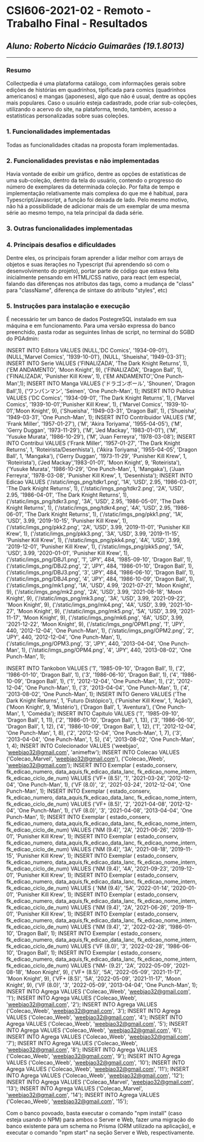 # **CSI606-2021-02 - Remoto - Trabalho Final - Resultados**

## *Aluno: Roberto Nicácio Guimarães (19.1.8013)*

--------------

### Resumo

  Collectpedia é uma plataforma catálogo, com informações gerais sobre edições de histórias em quadrinhos, tipificada para comics (quadrinhos americanos) e mangas (japoneses), algo que não é usual, dentre as opções mais populares. Caso o usuário esteja cadastrado, pode criar sub-coleções, utilizando o acervo do site, na plataforma, tendo, também, acesso a estatísticas personalizadas sobre suas coleções.

### 1. Funcionalidades implementadas

 Todas as funcionalidades citadas na proposta foram implementadas.
  
  
### 2. Funcionalidades previstas e não implementadas

 Havia vontade de exibir um gráfico, dentre as opções de estatísticas de uma sub-coleção, dentro da tela do usuário, contendo o progresso do número de exemplares da determinada coleção. Por falta de tempo e implementação relativamente mais complexa do que me é habitual, para Typescript/Javascript, a função foi deixada de lado.
 Pelo mesmo motivo, não há a possibilidade de adicionar mais de um exemplar de uma mesma série ao mesmo tempo, na tela principal da dada série.


### 3. Outras funcionalidades implementadas
 

### 4. Principais desafios e dificuldades

Dentre eles, os principais foram aprender a lidar melhor com arrays de objetos e suas iterações no Typescript (fui aprendendo só com o desenvolvimento do projeto), portar parte de código que estava feita inicialmente pensando em HTML/CSS nativo, para react (em especial, falando das diferenças nos atributos das tags, como a mudança de "class" para "className", diferença de sintaxe do atributo "styles", etc)


### 5. Instruções para instalação e execução

 É necessário ter um banco de dados PostegreSQL instalado em sua máquina e em funcionamento. Para uma versão expressa do banco preenchido, pasta rodar as seguintes linhas de script, no terminal do SGBD do PGAdmin: 
 
 INSERT INTO Editora
VALUES
(NULL,'DC Comics', '1934-09-01'),
(NULL,'Marvel Comics', '1939-10-01'),
(NULL, 'Shueisha', '1949-03-31');
INSERT INTO Serie
VALUES
('FINALIZADA', 'The Dark Knight Returns', 1),
('EM ANDAMENTO', 'Moon Knight', 9),
('FINALIZADA', 'Dragon Ball', 1),
('FINALIZADA', 'Punisher Kill Krew', 1),
('EM ANDAMENTO','One Punch-Man',1);
INSERT INTO Manga
VALUES
('ドラゴンボール', 'Shounen', 'Dragon Ball',1),
('ワンパンマン', 'Seinen', 'One Punch-Man', 1);
INSERT INTO Publica
VALUES
('DC Comics', '1934-09-01', 'The Dark Knight Returns', 1),
('Marvel Comics', '1939-10-01','Punisher Kill Krew', 1),
('Marvel Comics', '1939-10-01','Moon Knight', 9),
('Shueisha', '1949-03-31', 'Dragon Ball', 1),
('Shueisha', '1949-03-31', 'One Punch-Man', 1);
INSERT INTO Contribuidor
VALUES
('M', 'Frank Miller', '1957-01-27'),
('M', 'Akira Toriyama', '1955-04-05'),
('M', 'Gerry Duggan', '1973-11-29'),
('M', 'Jed Mackay', '1983-01-01'),
('M', 'Yusuke Murata', '1986-10-29'),
('M', 'Juan Ferreyra', '1978-03-08');
INSERT INTO Contribui
VALUES
('Frank Miller', '1957-01-27', 'The Dark Knight Returns', 1, 'Roteirista/Desenhista'),
('Akira Toriyama', '1955-04-05', 'Dragon Ball', 1, 'Mangaka'),
('Gerry Duggan', '1973-11-29', 'Punisher Kill Krew', 1, 'Roteirista'),
('Jed Mackay','1983-01-01', 'Moon Knight', 9, 'Roteirista'),
('Yusuke Murata', '1986-10-29', 'One Punch-Man', 1, 'Mangaka'),
('Juan Ferreyra', '1978-03-08', 'Punisher Kill Krew', 1, 'Desenhista');
INSERT INTO Edicao
VALUES
('/static/imgs_png/tdkr1.png', '1A', 'USD', 2.95, '1986-03-01', 'The Dark Knight Returns', 1),
('/static/imgs_png/tdkr2.png', '2A', 'USD', 2.95, '1986-04-01', 'The Dark Knight Returns', 1),
('/static/imgs_png/tdkr3.png', '3A', 'USD', 2.95, '1986-05-01', 'The Dark Knight Returns', 1),
('/static/imgs_png/tdkr4.png', '4A', 'USD', 2.95, '1986-06-01', 'The Dark Knight Returns', 1),
('/static/imgs_png/pkk1.png', '1A', 'USD', 3.99, '2019-10-15', 'Punisher Kill Krew', 1),
('/static/imgs_png/pkk2.png', '2A', 'USD', 3.99, '2019-11-01', 'Punisher Kill Krew', 1),
('/static/imgs_png/pkk3.png', '3A', 'USD', 3.99, '2019-11-15', 'Punisher Kill Krew', 1),
('/static/imgs_png/pkk4.png', '4A', 'USD', 3.99, '2019-12-01', 'Punisher Kill Krew', 1),
('/static/imgs_png/pkk5.png', '5A', 'USD', 3.99, '2020-01-01', 'Punisher Kill Krew', 1),
('/static/imgs_png/DBJ1.png', '1', 'JPY', 484, '1985-09-10', 'Dragon Ball', 1),
('/static/imgs_png/DBJ2.png', '2', 'JPY', 484, '1986-01-10', 'Dragon Ball', 1),
('/static/imgs_png/DBJ3.png', '3', 'JPY', 484, '1986-06-10', 'Dragon Ball', 1),
('/static/imgs_png/DBJ4.png', '4', 'JPY', 484, '1986-10-09', 'Dragon Ball', 1),
('/static/imgs_png/mk1.png', '1A', 'USD', 4.99, '2021-07-21', 'Moon Knight', 9),
('/static/imgs_png/mk2.png', '2A', 'USD', 3.99, '2021-08-18', 'Moon Knight', 9),
('/static/imgs_png/mk3.png', '3A', 'USD', 3.99, '2021-09-22', 'Moon Knight', 9),
('/static/imgs_png/mk4.png', '4A', 'USD', 3.99, '2021-10-27', 'Moon Knight', 9),
('/static/imgs_png/mk5.png', '5A', 'USD', 3.99, '2021-11-17', 'Moon Knight', 9),
('/static/imgs_png/mk6.png', '6A', 'USD', 3.99, '2021-12-22', 'Moon Knight', 9),
('/static/imgs_png/OPM1.png', '1', 'JPY', 440, '2012-12-04', 'One Punch-Man', 1),
('/static/imgs_png/OPM2.png', '2', 'JPY', 440, '2012-12-04', 'One Punch-Man', 1),
('/static/imgs_png/OPM3.png', '3', 'JPY', 440, '2013-04-04', 'One Punch-Man', 1),
('/static/imgs_png/OPM4.png', '4', 'JPY', 440, '2013-08-02', 'One Punch-Man', 1);

INSERT INTO Tankobon
VALUES
('1', '1985-09-10', 'Dragon Ball', 1),
('2', '1986-01-10', 'Dragon Ball', 1),
('3', '1986-06-10', 'Dragon Ball', 1),
('4', '1986-10-09', 'Dragon Ball', 1),
('1', '2012-12-04', 'One Punch-Man', 1),
('2', '2012-12-04', 'One Punch-Man', 1),
('3', '2013-04-04', 'One Punch-Man', 1),
('4', '2013-08-02', 'One Punch-Man', 1);
INSERT INTO Genero
VALUES
('The Dark Knight Returns', 1, 'Futuro Distópico'),
('Punisher Kill Krew', 1, 'Ação'),
('Moon Knight', 9, 'Mistério'),
('Dragon Ball', 1, 'Aventura'),
('One Punch-Man', 1, 'Comédia');
INSERT INTO Capitulo
VALUES
('1', '1985-09-10', 'Dragon Ball', 1, 11),
('2', '1986-01-10', 'Dragon Ball', 1, 13),
('3', '1986-06-10', 'Dragon Ball', 1, 12),
('4', '1986-10-09', 'Dragon Ball', 1, 12),
('1', '2012-12-04', 'One Punch-Man', 1, 8),
('2', '2012-12-04', 'One Punch-Man', 1, 7),
('3', '2013-04-04', 'One Punch-Man', 1, 5),
('4', '2013-08-02', 'One Punch-Man', 1, 4);
INSERT INTO Colecionador
VALUES
('weebjao', 'weebjao32@gmail.com', 'animeftw');
INSERT INTO Colecao
VALUES
('Colecao_Marvel', 'weebjao32@gmail.com'),
('Colecao_Weeb', 'weebjao32@gmail.com');
INSERT INTO Exemplar ( estado_conserv, fk_edicao_numero,
data_aquis,fk_edicao_data_lanc, fk_edicao_nome_intern, fk_edicao_ciclo_de_num)
VALUES
('VF+ (8.5)', '1', '2021-03-24', '2012-12-04', 'One Punch-Man', 1),
('VF (8.0)', '2', '2021-03-24', '2012-12-04', 'One Punch-Man', 1);
INSERT INTO Exemplar ( estado_conserv, fk_edicao_numero,
data_aquis,fk_edicao_data_lanc, fk_edicao_nome_intern, fk_edicao_ciclo_de_num)
VALUES
('VF+ (8.5)', '2', '2021-04-08', '2012-12-04', 'One Punch-Man', 1),
('VF (8.0)', '3', '2021-04-08', '2013-04-04', 'One Punch-Man', 1);
INSERT INTO Exemplar ( estado_conserv, fk_edicao_numero,
data_aquis,fk_edicao_data_lanc, fk_edicao_nome_intern, fk_edicao_ciclo_de_num)
VALUES
('NM (9.4)', '2A', '2021-06-26', '2019-11-01', 'Punisher Kill Krew', 1);
INSERT INTO Exemplar ( estado_conserv, fk_edicao_numero,
data_aquis,fk_edicao_data_lanc, fk_edicao_nome_intern, fk_edicao_ciclo_de_num)
VALUES
('NM (9.4)', '3A', '2021-08-18', '2019-11-15', 'Punisher Kill Krew', 1);
INSERT INTO Exemplar ( estado_conserv, fk_edicao_numero,
data_aquis,fk_edicao_data_lanc, fk_edicao_nome_intern, fk_edicao_ciclo_de_num)
VALUES
('NM (9.4)', '4A', '2021-09-23', '2019-12-01', 'Punisher Kill Krew', 1);
INSERT INTO Exemplar ( estado_conserv, fk_edicao_numero,
data_aquis,fk_edicao_data_lanc, fk_edicao_nome_intern, fk_edicao_ciclo_de_num)
VALUES
( 'NM (9.4)', '5A', '2022-01-14', '2020-01-01', 'Punisher Kill Krew', 1);
INSERT INTO Exemplar ( estado_conserv, fk_edicao_numero,
data_aquis,fk_edicao_data_lanc, fk_edicao_nome_intern, fk_edicao_ciclo_de_num)
VALUES
('NM (9.4)', '2A', '2021-06-26', '2019-11-01', 'Punisher Kill Krew', 1);
INSERT INTO Exemplar ( estado_conserv, fk_edicao_numero,
data_aquis,fk_edicao_data_lanc, fk_edicao_nome_intern, fk_edicao_ciclo_de_num)
VALUES
('NM (9.4)', '2', '2022-02-28', '1986-01-10', 'Dragon Ball', 1);
INSERT INTO Exemplar ( estado_conserv, fk_edicao_numero,
data_aquis,fk_edicao_data_lanc, fk_edicao_nome_intern, fk_edicao_ciclo_de_num)
VALUES
('VF (8.0)', '3', '2022-02-28', '1986-06-10', 'Dragon Ball', 1);
INSERT INTO Exemplar ( estado_conserv, fk_edicao_numero,
data_aquis,fk_edicao_data_lanc, fk_edicao_nome_intern, fk_edicao_ciclo_de_num)
VALUES
('NM- (9.2)', '2A', '2022-05-09', '2021-08-18', 'Moon Knight', 9),
('VF+ (8.5)', '5A', '2022-05-09', '2021-11-17', 'Moon Knight', 9),
('VF+ (8.5)', '5A', '2022-05-09', '2021-11-17', 'Moon Knight', 9),
('VF (8.0)', '3', '2022-05-09', '2013-04-04', 'One Punch-Man', 1);
INSERT INTO Agrega
VALUES
('Colecao_Weeb', 'weebjao32@gmail.com', '1');
INSERT INTO Agrega
VALUES
('Colecao_Weeb', 'weebjao32@gmail.com', '2');
INSERT INTO Agrega
VALUES
('Colecao_Weeb', 'weebjao32@gmail.com', '3');
INSERT INTO Agrega
VALUES
('Colecao_Weeb', 'weebjao32@gmail.com', '4');
INSERT INTO Agrega
VALUES
('Colecao_Weeb', 'weebjao32@gmail.com', '5');
INSERT INTO Agrega
VALUES
('Colecao_Weeb', 'weebjao32@gmail.com', '6');
INSERT INTO Agrega
VALUES
('Colecao_Weeb', 'weebjao32@gmail.com', '7');
INSERT INTO Agrega
VALUES
('Colecao_Weeb', 'weebjao32@gmail.com', '8');
INSERT INTO Agrega
VALUES
('Colecao_Weeb', 'weebjao32@gmail.com', '9');
INSERT INTO Agrega
VALUES
('Colecao_Weeb', 'weebjao32@gmail.com', '10');
INSERT INTO Agrega
VALUES
('Colecao_Weeb', 'weebjao32@gmail.com', '11');
INSERT INTO Agrega
VALUES
('Colecao_Weeb', 'weebjao32@gmail.com', '12');
INSERT INTO Agrega
VALUES
('Colecao_Marvel', 'weebjao32@gmail.com', '13');
INSERT INTO Agrega
VALUES
('Colecao_Marvel', 'weebjao32@gmail.com', '14');
INSERT INTO Agrega
VALUES
('Colecao_Weeb', 'weebjao32@gmail.com', '15');


Com o banco povoado, basta executar o comando "npm install" (caso esteja usando o NPM) para ambos o Server e Web, fazer uma migração do banco existente para um schema no Prisma (ORM utilizado na aplicação), e executar o comando "npm start" na seção Server e Web, respectivamente.

